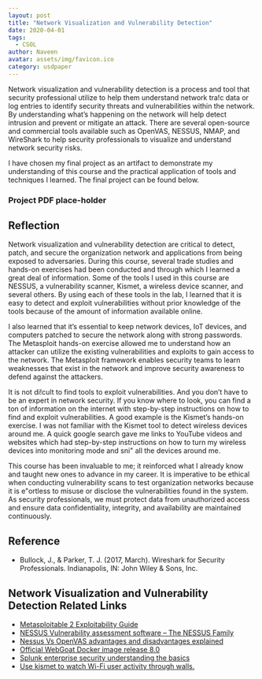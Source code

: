 ```yaml
---
layout: post
title: "Network Visualization and Vulnerability Detection"
date: 2020-04-01
tags:
  - CSOL
author: Naveen
avatar: assets/img/favicon.ico
category: usdpaper
---
```



Network visualization and vulnerability detection is a process and tool that security professional utilize to help them understand network tra!c data or log entries to identify security threats and vulnerabilities within the network. By understanding what’s happening on the network will help detect intrusion and prevent or mitigate an attack. There are several open-source and commercial tools available such as OpenVAS, NESSUS, NMAP, and WireShark to help security professionals to visualize and understand network security risks.

I have chosen my final project as an artifact to demonstrate my understanding of this course and the practical application of tools and techniques I learned. The final project can be found below.

### Project PDF place-holder

## Reflection

Network visualization and vulnerability detection are critical to detect, patch, and secure the organization network and applications from being exposed to adversaries. During this course, several trade studies and hands-on exercises had been conducted and through which I learned a great deal of information. Some of the tools I used in this course are NESSUS, a vulnerability scanner, Kismet, a wireless device scanner, and several others. By using each of these tools in the lab, I learned that it is easy to detect and exploit vulnerabilities without prior knowledge of the tools because of the amount of information available online.

I also learned that it’s essential to keep network devices, IoT devices, and computers patched to secure the network along with strong passwords. The Metasploit hands-on exercise allowed me to understand how an attacker can utilize the existing vulnerabilities and exploits to gain access to the network. The Metasploit framework enables security teams to learn weaknesses that exist in the network and improve security awareness to defend against the attackers.

It is not di!cult to find tools to exploit vulnerabilities. And you don’t have to be an expert in network security. If you know where to look, you can find a ton of information on the internet with step-by-step instructions on how to find and exploit vulnerabilities. A good example is the Kismet’s hands-on exercise. I was not familiar with the Kismet tool to detect wireless devices around me. A quick google search gave me links to YouTube videos and websites which had step-by-step instructions on how to turn my wireless devices into monitoring mode and sni" all the devices around me.

This course has been invaluable to me; it reinforced what I already know and taught new ones to advance in my career. It is imperative to be ethical when conducting vulnerability scans to test organization networks because it is e"ortless to misuse or disclose the vulnerabilities found in the system. As security professionals, we must protect data from unauthorized access and ensure data confidentiality, integrity, and availability are maintained continuously.

## Reference

- Bullock, J., & Parker, T. J. (2017, March). Wireshark for Security Professionals. Indianapolis, IN: John Wiley & Sons, Inc.

## Network Visualization and Vulnerability Detection Related Links

- [Metasploitable 2 Exploitability Guide](https://metasploit.help.rapid7.com/docs/metasploitable-2-exploitability-guide)
- [NESSUS Vulnerability assessment software – The NESSUS Family](https://www.tenable.com/products/nessus)
- [Nessus Vs OpenVAS advantages and disadvantages explained](https://www.hackingloops.com/nessus-vs-openvas/)
- [Official WebGoat Docker image release 8.0](https://hub.docker.com/r/webgoat/webgoat-8.0/)
- [Splunk enterprise security understanding the basics](https://www.aditumpartners.com/understanding-splunk-enterprise-%20security/)
- [Use kismet to watch Wi-Fi user activity through walls.](https://null-byte.wonderhowto.com/how-to/use-kismet-watch-wi-fi-user-%20activity-through-walls-0182214/)